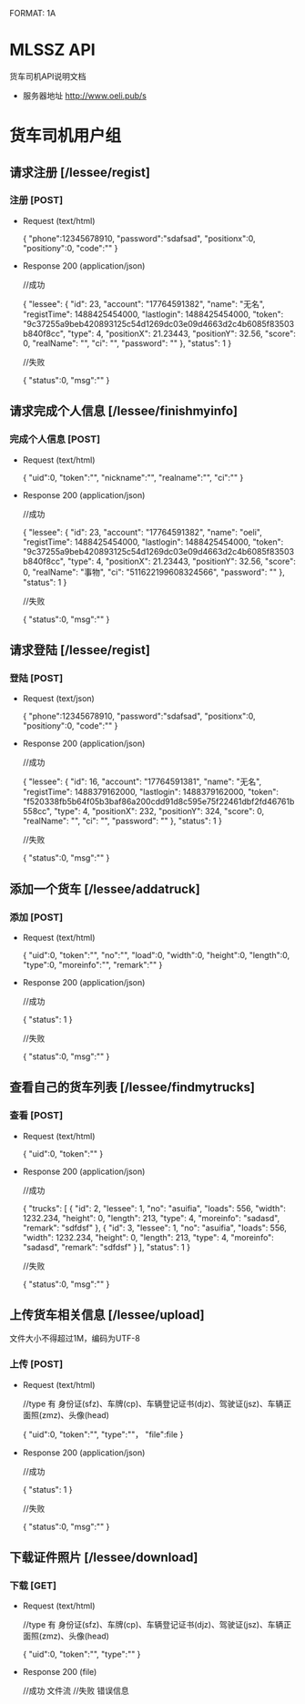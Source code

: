 FORMAT: 1A

# MLSSZ API

货车司机API说明文档

- 服务器地址 http://www.oeli.pub/s

# 货车司机用户组

## 请求注册 [/lessee/regist]

### 注册 [POST]

+ Request <success> (text/html)

    {
        "phone":12345678910,
        "password":"sdafsad",
        "positionx":0,
        "positiony":0,
        "code":""
    }

+ Response 200 (application/json)

    //成功
    
    {
        "lessee": {
            "id": 23, 
            "account": "17764591382", 
            "name": "无名", 
            "registTime": 1488425454000, 
            "lastlogin": 1488425454000, 
            "token": "9c37255a9beb420893125c54d1269dc03e09d4663d2c4b6085f83503b840f8cc", 
            "type": 4, 
            "positionX": 21.23443, 
            "positionY": 32.56, 
            "score": 0, 
            "realName": "", 
            "ci": "", 
           "password": ""
        }, 
        "status": 1
    }
    
    //失败
    
    {
        "status":0,
        "msg":""
    }


## 请求完成个人信息 [/lessee/finishmyinfo]

### 完成个人信息 [POST]

+ Request <success> (text/html)

    {
        "uid":0,
        "token":"",
        "nickname":"",
        "realname":"",
        "ci":""
    }

+ Response 200 (application/json)

    //成功
    
    {
        "lessee": {
            "id": 23, 
            "account": "17764591382", 
            "name": "oeli", 
            "registTime": 1488425454000, 
            "lastlogin": 1488425454000, 
            "token": "9c37255a9beb420893125c54d1269dc03e09d4663d2c4b6085f83503b840f8cc", 
            "type": 4, 
            "positionX": 21.23443, 
            "positionY": 32.56, 
            "score": 0, 
            "realName": "事物", 
            "ci": "511622199608324566", 
            "password": ""
    }, 
    "status": 1
}

    //失败
    
    {
        "status":0,
        "msg":""
    }

## 请求登陆 [/lessee/regist]

### 登陆 [POST]

+ Request <success> (text/json)

    {
        "phone":12345678910,
        "password":"sdafsad",
        "positionx":0,
        "positiony":0,
        "code":""
    }

+ Response 200 (application/json)

    //成功
    
    {
        "lessee": {
            "id": 16, 
            "account": "17764591381", 
            "name": "无名", 
            "registTime": 1488379162000, 
            "lastlogin": 1488379162000, 
            "token": "f520338fb5b64f05b3baf86a200cdd91d8c595e75f22461dbf2fd46761b558cc", 
            "type": 4, 
            "positionX": 232, 
            "positionY": 324, 
            "score": 0, 
            "realName": "", 
            "ci": "", 
            "password": ""
        }, 
        "status": 1
    }
    
    //失败
    
    {
        "status":0,
        "msg":""
    }


## 添加一个货车 [/lessee/addatruck]

### 添加 [POST]

+ Request <success> (text/html)

    {
        "uid":0,
        "token":"",
        "no":"",
        "load":0,
        "width":0,
        "height":0,
        "length":0,
        "type":0,
        "moreinfo":"",
        "remark":""
    }

+ Response 200 (application/json)

    //成功
    
    {
        "status": 1
    }
    
    //失败
    
    {
        "status":0,
        "msg":""
    }


## 查看自己的货车列表 [/lessee/findmytrucks]

### 查看 [POST]

+ Request <success> (text/html)

    {
        "uid":0,
        "token":""
    }

+ Response 200 (application/json)

    //成功
    
    {
        "trucks": [
            {
                "id": 2, 
                "lessee": 1, 
                "no": "asuifia", 
                "loads": 556, 
                "width": 1232.234, 
                "height": 0, 
                "length": 213, 
                "type": 4, 
                "moreinfo": "sadasd", 
                "remark": "sdfdsf"
            }, 
            {
                "id": 3, 
                "lessee": 1, 
                "no": "asuifia", 
                "loads": 556, 
                "width": 1232.234, 
                "height": 0, 
                "length": 213, 
                "type": 4, 
                "moreinfo": "sadasd", 
                "remark": "sdfdsf"
            }
        ], 
        "status": 1
    }
    
    //失败
    
    {
        "status":0,
        "msg":""
    }


## 上传货车相关信息 [/lessee/upload]

文件大小不得超过1M，编码为UTF-8

### 上传 [POST]

+ Request <success> (text/html)

    //type 有 身份证(sfz)、车牌(cp)、车辆登记证书(djz)、驾驶证(jsz)、车辆正面照(zmz)、头像(head)
    
    {
        "uid":0,
        "token":"",
        "type":""，
        "file":file
    }

+ Response 200 (application/json)

    //成功
    
    { 
        "status": 1
    }
    
    //失败
    
    {
        "status":0,
        "msg":""
    }

## 下载证件照片 [/lessee/download]

### 下载 [GET]

+ Request <success> (text/html)

    //type 有 身份证(sfz)、车牌(cp)、车辆登记证书(djz)、驾驶证(jsz)、车辆正面照(zmz)、头像(head)
    
    {
        "uid":0,
        "token":"",
        "type":""
    }

+ Response 200 (file)

    //成功
    文件流
    //失败
    错误信息
